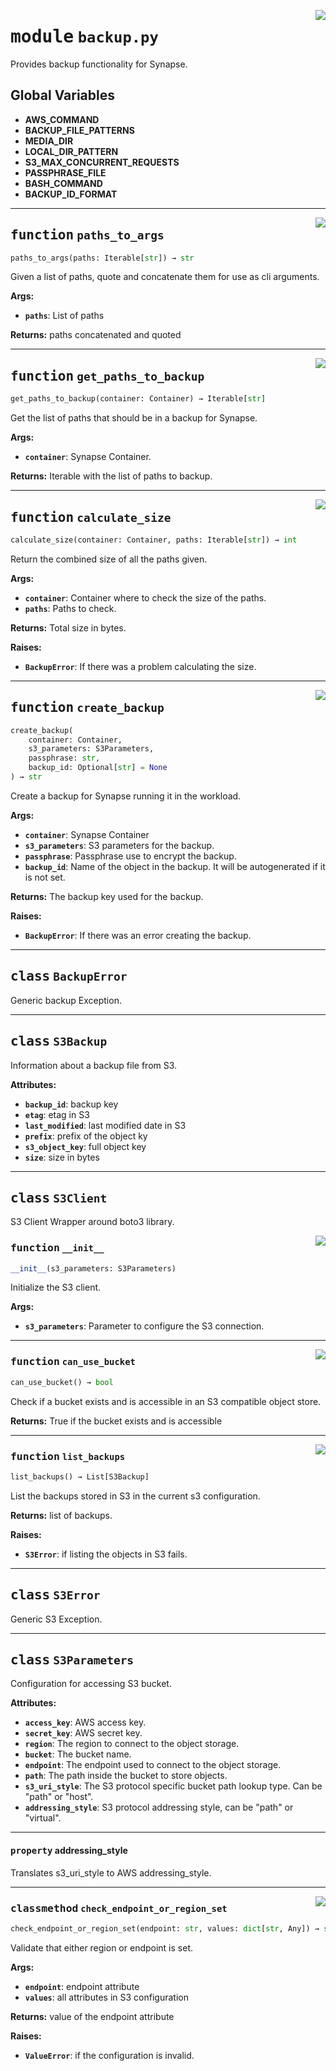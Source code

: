 <!-- markdownlint-disable -->

<a href="../src/backup.py#L0"><img align="right" style="float:right;" src="https://img.shields.io/badge/-source-cccccc?style=flat-square"></a>

# <kbd>module</kbd> `backup.py`
Provides backup functionality for Synapse. 

**Global Variables**
---------------
- **AWS_COMMAND**
- **BACKUP_FILE_PATTERNS**
- **MEDIA_DIR**
- **LOCAL_DIR_PATTERN**
- **S3_MAX_CONCURRENT_REQUESTS**
- **PASSPHRASE_FILE**
- **BASH_COMMAND**
- **BACKUP_ID_FORMAT**

---

<a href="../src/backup.py#L219"><img align="right" style="float:right;" src="https://img.shields.io/badge/-source-cccccc?style=flat-square"></a>

## <kbd>function</kbd> `paths_to_args`

```python
paths_to_args(paths: Iterable[str]) → str
```

Given a list of paths, quote and concatenate them for use as cli arguments. 



**Args:**
 
 - <b>`paths`</b>:  List of paths 



**Returns:**
 paths concatenated and quoted 


---

<a href="../src/backup.py#L231"><img align="right" style="float:right;" src="https://img.shields.io/badge/-source-cccccc?style=flat-square"></a>

## <kbd>function</kbd> `get_paths_to_backup`

```python
get_paths_to_backup(container: Container) → Iterable[str]
```

Get the list of paths that should be in a backup for Synapse. 



**Args:**
 
 - <b>`container`</b>:  Synapse Container. 



**Returns:**
 Iterable with the list of paths to backup. 


---

<a href="../src/backup.py#L250"><img align="right" style="float:right;" src="https://img.shields.io/badge/-source-cccccc?style=flat-square"></a>

## <kbd>function</kbd> `calculate_size`

```python
calculate_size(container: Container, paths: Iterable[str]) → int
```

Return the combined size of all the paths given. 



**Args:**
 
 - <b>`container`</b>:  Container where to check the size of the paths. 
 - <b>`paths`</b>:  Paths to check. 



**Returns:**
 Total size in bytes. 



**Raises:**
 
 - <b>`BackupError`</b>:  If there was a problem calculating the size. 


---

<a href="../src/backup.py#L377"><img align="right" style="float:right;" src="https://img.shields.io/badge/-source-cccccc?style=flat-square"></a>

## <kbd>function</kbd> `create_backup`

```python
create_backup(
    container: Container,
    s3_parameters: S3Parameters,
    passphrase: str,
    backup_id: Optional[str] = None
) → str
```

Create a backup for Synapse running it in the workload. 



**Args:**
 
 - <b>`container`</b>:  Synapse Container 
 - <b>`s3_parameters`</b>:  S3 parameters for the backup. 
 - <b>`passphrase`</b>:  Passphrase use to encrypt the backup. 
 - <b>`backup_id`</b>:  Name of the object in the backup.  It will be autogenerated if it is not set. 



**Returns:**
 The backup key used for the backup. 



**Raises:**
 
 - <b>`BackupError`</b>:  If there was an error creating the backup. 


---

## <kbd>class</kbd> `BackupError`
Generic backup Exception. 





---

## <kbd>class</kbd> `S3Backup`
Information about a backup file from S3. 



**Attributes:**
 
 - <b>`backup_id`</b>:  backup key 
 - <b>`etag`</b>:  etag in S3 
 - <b>`last_modified`</b>:  last modified date in S3 
 - <b>`prefix`</b>:  prefix of the object ky 
 - <b>`s3_object_key`</b>:  full object key 
 - <b>`size`</b>:  size in bytes 





---

## <kbd>class</kbd> `S3Client`
S3 Client Wrapper around boto3 library. 

<a href="../src/backup.py#L127"><img align="right" style="float:right;" src="https://img.shields.io/badge/-source-cccccc?style=flat-square"></a>

### <kbd>function</kbd> `__init__`

```python
__init__(s3_parameters: S3Parameters)
```

Initialize the S3 client. 



**Args:**
 
 - <b>`s3_parameters`</b>:  Parameter to configure the S3 connection. 




---

<a href="../src/backup.py#L166"><img align="right" style="float:right;" src="https://img.shields.io/badge/-source-cccccc?style=flat-square"></a>

### <kbd>function</kbd> `can_use_bucket`

```python
can_use_bucket() → bool
```

Check if a bucket exists and is accessible in an S3 compatible object store. 



**Returns:**
  True if the bucket exists and is accessible 

---

<a href="../src/backup.py#L182"><img align="right" style="float:right;" src="https://img.shields.io/badge/-source-cccccc?style=flat-square"></a>

### <kbd>function</kbd> `list_backups`

```python
list_backups() → List[S3Backup]
```

List the backups stored in S3 in the current s3 configuration. 



**Returns:**
  list of backups. 



**Raises:**
 
 - <b>`S3Error`</b>:  if listing the objects in S3 fails. 


---

## <kbd>class</kbd> `S3Error`
Generic S3 Exception. 





---

## <kbd>class</kbd> `S3Parameters`
Configuration for accessing S3 bucket. 



**Attributes:**
 
 - <b>`access_key`</b>:  AWS access key. 
 - <b>`secret_key`</b>:  AWS secret key. 
 - <b>`region`</b>:  The region to connect to the object storage. 
 - <b>`bucket`</b>:  The bucket name. 
 - <b>`endpoint`</b>:  The endpoint used to connect to the object storage. 
 - <b>`path`</b>:  The path inside the bucket to store objects. 
 - <b>`s3_uri_style`</b>:  The S3 protocol specific bucket path lookup type. Can be "path" or "host". 
 - <b>`addressing_style`</b>:  S3 protocol addressing style, can be "path" or "virtual". 


---

#### <kbd>property</kbd> addressing_style

Translates s3_uri_style to AWS addressing_style. 



---

<a href="../src/backup.py#L74"><img align="right" style="float:right;" src="https://img.shields.io/badge/-source-cccccc?style=flat-square"></a>

### <kbd>classmethod</kbd> `check_endpoint_or_region_set`

```python
check_endpoint_or_region_set(endpoint: str, values: dict[str, Any]) → str
```

Validate that either region or endpoint is set. 



**Args:**
 
 - <b>`endpoint`</b>:  endpoint attribute 
 - <b>`values`</b>:  all attributes in S3 configuration 



**Returns:**
 value of the endpoint attribute 



**Raises:**
 
 - <b>`ValueError`</b>:  if the configuration is invalid. 


